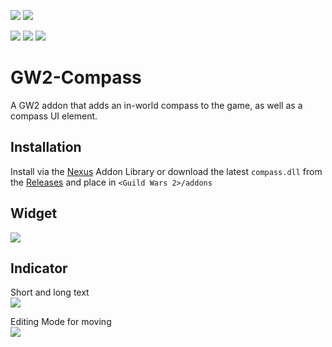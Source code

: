 [![](https://discordapp.com/api/guilds/410828272679518241/widget.png?style=banner2)](https://discord.gg/Mvk7W7gjE4)
[![](https://raidcore.gg/Resources/Images/Patreon.png)](https://www.patreon.com/bePatron?u=46163080)

![](https://img.shields.io/github/license/RaidcoreGG/GW2-Compass?style=for-the-badge&labelColor=%23131519&color=%230F79AA)
![](https://img.shields.io/github/v/release/RaidcoreGG/GW2-Compass?style=for-the-badge&labelColor=%23131519&color=%230F79AA)
![](https://img.shields.io/github/downloads/RaidcoreGG/GW2-Compass/total?style=for-the-badge&labelColor=%23131519&color=%230F79AA)

# GW2-Compass
A GW2 addon that adds an in-world compass to the game, as well as a compass UI element.

## Installation
Install via the [Nexus](https://raidcore.gg/Nexus) Addon Library or download the latest `compass.dll` from the [Releases](https://github.com/RaidcoreGG/GW2-Compass/releases) and place in `<Guild Wars 2>/addons`

## Widget
![](https://i.imgur.com/BWotAWD.png)

## Indicator
Short and long text  
![](https://i.imgur.com/T9g9l8T.png)

Editing Mode for moving  
![](https://i.imgur.com/8rpiRAt.png)
